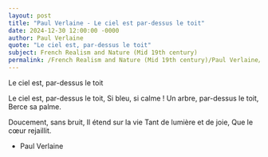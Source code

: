```yaml
---
layout: post
title: "Paul Verlaine - Le ciel est par-dessus le toit"
date: 2024-12-30 12:00:00 -0000
author: Paul Verlaine
quote: "Le ciel est, par-dessus le toit"
subject: French Realism and Nature (Mid 19th century)
permalink: /French Realism and Nature (Mid 19th century)/Paul Verlaine/Paul Verlaine - Le ciel est par-dessus le toit
---
```


Le ciel est, par-dessus le toit

Le ciel est, par-dessus le toit,
Si bleu, si calme !
Un arbre, par-dessus le toit,
Berce sa palme.

Doucement, sans bruit,
Il étend sur la vie
Tant de lumière et de joie,
Que le cœur rejaillit.

- Paul Verlaine
